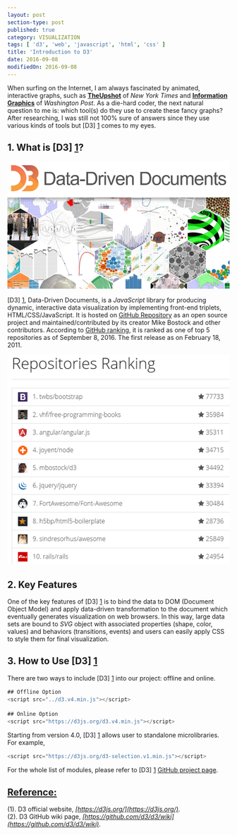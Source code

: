 ```yaml
---
layout: post
section-type: post
published: true
category: VISUALIZATION
tags: [ 'd3', 'web', 'javascript', 'html', 'css' ]
title: 'Introduction to D3'
date: 2016-09-08
modifiedOn: 2016-09-08
---
```


When surfing on the Internet, I am always fascinated by animated, interactive graphs, such as __[TheUpshot](http://www.nytimes.com/section/upshot)__ of *New York Times* and __[Information Graphics](http://postgraphics.tumblr.com/)__ of *Washington Post*. As a die-hard coder, the next natural question to me is: which tool(s) do they use to create these fancy graphs? After researching, I was still not 100% sure of answers since they use various kinds of tools but [D3] [1] comes to my eyes.

__1. What is [D3] [1]?__   
-------------------------  

![alt text](/img/blog/d3.png)  

[D3] [1], Data-Driven Documents, is a _JavaScript_ library for producing dynamic, interactive data visualization by implementing front-end triplets, HTML/CSS/JavaScript. It is hosted on [GitHub Repository](https://github.com/d3/d3) as an open source project and maintained/contributed by its creator Mike Bostock and other contributors. According to [GitHub ranking](https://github-ranking.com/), it is ranked as one of top 5 repositories as of September 8, 2016. The first release as on February 18, 2011.  

![alt text](/img/blog/GH_ranking.png)

__2. Key Features__   
-------------------------  

One of the key features of [D3] [1] is to bind the data to DOM (Document Object Model) and apply data-driven transformation to the document which eventually generates visualization on web browsers. In this way, large data sets are bound to _SVG_ object with associated properties (shape, color, values) and behaviors (transitions, events) and users can easily apply CSS to style them for final visualization. 

__3. How to Use [D3] [1]__  
---------------------  

There are two ways to include [D3] [1] into our project: offline and online.  

```javascript  
## Offline Option
<script src="../d3.v4.min.js"></script>

## Online Option
<script src="https://d3js.org/d3.v4.min.js"></script>
```  
Starting from version 4.0, [D3] [1] allows user to standalone microlibraries. For example,  

```javascript
<script src="https://d3js.org/d3-selection.v1.min.js"></script>
```  
For the whole list of modules, please refer to [D3] [1] [GitHub project page]([https://github.com/d3]).


<u>Reference:</u>  
-----------------
(1). D3 official website, _[https://d3js.org/](https://d3js.org/)_.  
(2). D3 GitHub wiki page, _[https://github.com/d3/d3/wiki](https://github.com/d3/d3/wiki)_.  

[1]: https://d3js.org/  "d3"